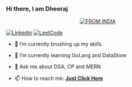 ### Hi there, I am Dheeraj

<p align="center">
<a href="#"><img title="FROM INDIA" src="https://img.shields.io/badge/FROM-INDIA-green?colorA=%23FF9933&colorB=%23138808&style=for-the-badge"></a>
</p>



<!-- **Dheeraj13042002/Dheeraj13042002** is a ✨ _special_ ✨ repository because its `README.md` (this file) appears on your GitHub profile. -->

[![Linkedin](https://img.shields.io/badge/Dheeraj-black?style=flat&logo=Linkedin&logoColor=blue&link=https://www.linkedin.com/in/dheeraj-gupta-8861461bb/)](https://www.linkedin.com/in/dheeraj-gupta-8861461bb/)
[![LeetCode](https://img.shields.io/badge/dynamic/json?style=plastic&labelColor=black&color=%23ffa116&label=Solved&query=solvedOverTotal&url=https%3A%2F%2Fleetcode-badge.vercel.app%2Fapi%2Fusers%2Fdheeraj_2002&logo=leetcode&logoColor=yellow)](https://leetcode.com/dheeraj_2002/)



<!-- Here are some ideas to get you started: -->

- 🔭 I’m currently brushing up my skills

- 🌱 I’m currently learning GoLang and DataStore

- 💬 Ask me about DSA, CP and MERN 

- 📫 How to reach me:  <a href="mailto:dj13042002@gmail.com"><b>Just Click Here</b></a>
